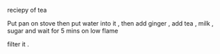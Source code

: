 reciepy of tea

Put pan on stove then put water into it  , then add ginger , add tea , milk , sugar and wait for 5 mins on low flame 
 
 filter it .